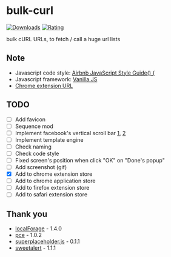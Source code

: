 # bulk-curl
[![Downloads](https://img.shields.io/chrome-web-store/d/gbjifpfbfnblelnpiejbpiahllhmkkno.svg)](https://chrome.google.com/webstore/detail/bulk-curl/gbjifpfbfnblelnpiejbpiahllhmkkno?hl=en-US) [![Rating](https://img.shields.io/chrome-web-store/rating/gbjifpfbfnblelnpiejbpiahllhmkkno.svg)](https://chrome.google.com/webstore/detail/bulk-curl/gbjifpfbfnblelnpiejbpiahllhmkkno?hl=en-US)

bulk cURL URLs, to fetch / call a huge url lists

## Note
- Javascript code style: [Airbnb JavaScript Style Guide() {](https://github.com/airbnb/javascript)
- Javascript framework: [Vanilla JS](http://vanilla-js.com/)
- [Chrome extension URL](https://chrome.google.com/webstore/detail/gbjifpfbfnblelnpiejbpiahllhmkkno/)

## TODO
- [ ] Add favicon
- [ ] Sequence mod
- [ ] Implement facebook's vertical scroll bar [1](http://jsfiddle.net/PVZB8/139/), [2](http://areaaperta.com/nicescroll/demo.html)
- [ ] Implement template engine
- [ ] Check naming
- [ ] Check code style
- [ ] Fixed screen's position when click "OK" on "Done's popup"
- [ ] Add screenshot (gif)
- [x] Add to chrome extension store
- [ ] Add to chrome application store
- [ ] Add to firefox extension store
- [ ] Add to safari extension store

## Thank you
- [localForage](https://github.com/mozilla/localForage) - 1.4.0
- [pce](https://github.com/HubSpot/pace) - 1.0.2
- [superplaceholder.js](https://github.com/chinchang/superplaceholder.js) - 0.1.1
- [sweetalert](https://github.com/t4t5/sweetalert) - 1.1.1
